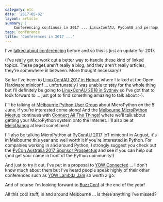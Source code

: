 ```yaml
---
category: etc
date: '2017-05-02'
layout: article
summary: |
    Conferencing continues in 2017 ... LinuxConfAU, PyConAU and perhaps YOW
tags: conference
title: 'Conferences in 2017 ...'
---
```


I've [talked about conferencing](/art/on-conferencing/) before and so this is
just an update for 2017.

(I've really got to work out a better way to handle these
kind of linked topics.  These pages aren't really a blog, and they aren't
really articles, they're somewhere in between.  More thought necessary!)

So far I've been to [LinuxConfAU 2017 in Hobart](/art/linuxconf-2017-hobart/) 
where I talked at the Open Hardware miniconf ... unfortunately I was unable 
to stay for the whole thing but I'll definitely be going to 
[LinuxConAU 2018 in Sydney](https://lca2018.org/) so I've got that to look 
forward to ... just got to find something amazing to talk about :-).

I'll be talking at [Melbourne Python User Group](https://wiki.python.org/moin/MelbournePUG)
about MicroPython on the 5 June, if you're interested come along!  And the
[Melbourne MicroPython Meetup](https://www.meetup.com/MicroPython-Meetup/) continues
with [Connect All The Things!](https://www.meetup.com/MicroPython-Meetup/events/239654462/) 
where we'll talk about getting your MicroPython system onto the Internet.
I'll also be at [MelbDjango](http://melbdjango.com/) at least sometimes!

I'll also be talking MicroPython at [PyConAU 2017](https://2017.pycon-au.org/) IoT 
miniconf in August, it's in Melbourne this year and well worth it if you're
interested in Python.  For companies
working in and around Python, I strongly suggest you check out the
[PyCon Australia 2017 Sponsor Prospectus](http://2017.pycon-au.org/sponsorship.pdf) 
and see if you can help out (and get your name in front of the Python community!)

And just to try it out, I've put in a proposal to [YOW Connected](http://connected.yowconference.com.au/) ... I don't know much about them but I've heard people speak highly of their other 
conferences such as [YOW Lambda Jam](http://lambdajam.yowconference.com.au/) so worth a go.

And of course I'm looking forward to [BuzzConf](https://buzzconf.io/) at the end of the year!

All this cool stuff, in and around Melbourne ... is there anything I've missed?
